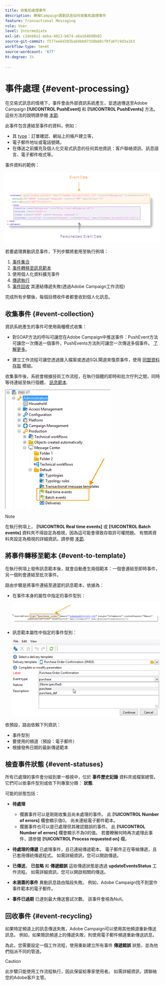```yaml
---
title: 收集和處理事件
description: 瞭解Campaign異動訊息如何收集和處理事件
feature: Transactional Messaging
role: User
level: Intermediate
exl-id: c1deb0a1-aeba-4813-b674-a6a164b98b02
source-git-commit: f577ee6d303bab9bb07350b60cf0fa6fc9d3a163
workflow-type: tm+mt
source-wordcount: '677'
ht-degree: 1%

---
```


# 事件處理 {#event-processing}

在交易式訊息的情境下，事件會由外部資訊系統產生，並透過傳送至Adobe Campaign **[!UICONTROL PushEvent]** 和 **[!UICONTROL PushEvents]** 方法。 這些方法的說明請參閱 [本節](event-description.md).

此事件包含連結至事件的資料，例如：

* 其 [type](transactional.md#create-event-types)：訂單確認、網站上的帳戶建立等，
* 電子郵件地址或電話號碼，
* 在傳送之前擴充及個人化交易式訊息的任何其他資訊：客戶聯絡資訊、訊息語言、電子郵件格式等。

事件資料的範例：

![](assets/mc-event-request.png)

若要處理異動訊息事件，下列步驟將套用至執行例項：

1. [事件集合](#event-collection)
1. [事件轉移至訊息範本](#routing-towards-a-template)
1. 使用個人化資料擴充事件
1. [傳遞執行](delivery-execution.md)
1. [事件回收](#event-recycling) 其連結傳遞失敗(透過Adobe Campaign工作流程)

完成所有步驟後，每個目標收件者都會收到個人化訊息。

## 收集事件 {#event-collection}

資訊系統產生的事件可使用兩種模式收集：

* 對SOAP方法的呼叫可讓您在Adobe Campaign中推送事件：PushEvent方法可讓您一次傳送一個事件，PushEvents方法則可讓您一次傳送多個事件。 [了解更多](event-description.md)。

* 建立工作流程可讓您透過匯入檔案或透過SQL閘道來復原事件，使用 [同盟資料存取](../connect/fda.md) 模組。

收集事件後，系統會根據技術工作流程，在執行個體的即時和批次佇列之間，同時等待連結至執行個體， [訊息範本](transactional-template.md).

![](assets/mc-event-queues.png)

>[!NOTE]
>
>在執行例項上， **[!UICONTROL Real time events]** 或 **[!UICONTROL Batch events]** 資料夾不得設定為檢視，因為這可能會導致存取許可權問題。 有關將資料夾設定為檢視的詳細資訊，請參閱 [本節](../audiences/folders-and-views.md#turn-a-folder-to-a-view).

## 將事件轉移至範本 {#event-to-template}

在執行例項上發佈訊息範本後，就會自動產生兩個範本：一個會連結至即時事件，另一個則會連結至批次事件。

路由步驟是將事件連結至適當的訊息範本，依據為：

* 在事件本身的屬性中指定的事件型別：

  ![](assets/event-type-sample.png)

* 訊息範本屬性中指定的事件型別：

  ![](assets/event-type-select.png)

依預設，路由依賴下列資訊：

* 事件型別
* 要使用的頻道（預設：電子郵件）
* 根據發佈日期的最新傳遞範本

## 檢查事件狀態 {#event-statuses}

所有已處理的事件會分組到單一檢視中，位於 **事件歷史記錄** 資料夾或檔案總管。 它們可以依事件型別或依下列專案分類： **狀態**.

可能的狀態包括：

* **待處理**

   * 擱置事件可以是剛剛收集且尚未處理的事件。 此 **[!UICONTROL Number of errors]** 欄會顯示值0。 尚未連結電子郵件範本。
   * 擱置事件也可以是已處理但其確認錯誤的事件。 此 **[!UICONTROL Number of errors]** 欄會顯示不為0的值。 若要瞭解何時再次處理此事件，請參閱 **[!UICONTROL Process requested on]** 欄。

* **待處理的傳遞**
已處理事件，且已連結傳遞範本。 電子郵件正在等候傳遞，且已套用傳統傳遞程式。 如需詳細資訊，您可以開啟傳遞。
* **已傳送**， **已忽略** 和 **傳遞錯誤**
這些傳遞狀態是透過 **updateEventsStatus** 工作流程。 如需詳細資訊，您可以開啟相關的傳送。
* **未涵蓋的事件**
異動訊息路由階段失敗。 例如，Adobe Campaign找不到當作事件範本的電子郵件。
* **事件已過期**
已達到最大傳送嘗試次數。 該事件會視為Null。

## 回收事件 {#event-recycling}

如果特定頻道上的訊息傳送失敗，Adobe Campaign可以使用其他頻道重新傳送訊息。 例如，如果簡訊頻道上的傳遞失敗，則使用電子郵件頻道重新傳送訊息。

為此，您需要設定一個工作流程，使用重新建立所有事件 **傳遞錯誤** 狀態，並為他們指派不同的管道。

>[!CAUTION]
>
>此步驟只能使用工作流程執行，因此保留給專家使用者。 如需詳細資訊，請聯絡您的Adobe客戶主管。
